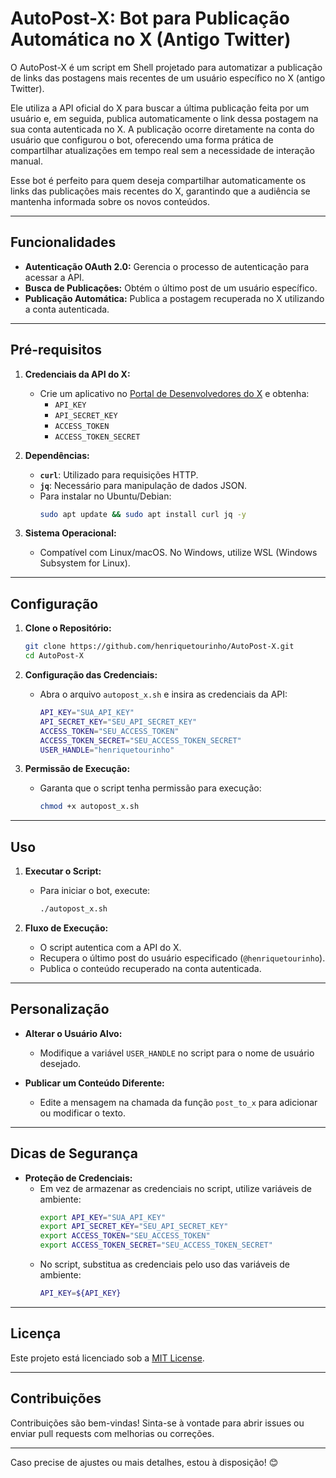 # AutoPost-X: Bot para Publicação Automática no X (Antigo Twitter)

O AutoPost-X é um script em Shell projetado para automatizar a publicação de links das postagens mais recentes de um usuário específico no X (antigo Twitter).

Ele utiliza a API oficial do X para buscar a última publicação feita por um usuário e, em seguida, publica automaticamente o link dessa postagem na sua conta autenticada no X. A publicação ocorre diretamente na conta do usuário que configurou o bot, oferecendo uma forma prática de compartilhar atualizações em tempo real sem a necessidade de interação manual.

Esse bot é perfeito para quem deseja compartilhar automaticamente os links das publicações mais recentes do X, garantindo que a audiência se mantenha informada sobre os novos conteúdos.

---

## Funcionalidades

- **Autenticação OAuth 2.0:** Gerencia o processo de autenticação para acessar a API.
- **Busca de Publicações:** Obtém o último post de um usuário específico.
- **Publicação Automática:** Publica a postagem recuperada no X utilizando a conta autenticada.

---

## Pré-requisitos

1. **Credenciais da API do X:**
   - Crie um aplicativo no [Portal de Desenvolvedores do X](https://developer.twitter.com/en/apps) e obtenha:
     - `API_KEY`
     - `API_SECRET_KEY`
     - `ACCESS_TOKEN`
     - `ACCESS_TOKEN_SECRET`

2. **Dependências:**
   - **`curl`**: Utilizado para requisições HTTP.
   - **`jq`**: Necessário para manipulação de dados JSON.
   - Para instalar no Ubuntu/Debian:
     ```bash
     sudo apt update && sudo apt install curl jq -y
     ```

3. **Sistema Operacional:**
   - Compatível com Linux/macOS. No Windows, utilize WSL (Windows Subsystem for Linux).

---

## Configuração

1. **Clone o Repositório:**
   ```bash
   git clone https://github.com/henriquetourinho/AutoPost-X.git
   cd AutoPost-X
   ```

2. **Configuração das Credenciais:**
   - Abra o arquivo `autopost_x.sh` e insira as credenciais da API:
     ```bash
     API_KEY="SUA_API_KEY"
     API_SECRET_KEY="SEU_API_SECRET_KEY"
     ACCESS_TOKEN="SEU_ACCESS_TOKEN"
     ACCESS_TOKEN_SECRET="SEU_ACCESS_TOKEN_SECRET"
     USER_HANDLE="henriquetourinho"
     ```

3. **Permissão de Execução:**
   - Garanta que o script tenha permissão para execução:
     ```bash
     chmod +x autopost_x.sh
     ```

---

## Uso

1. **Executar o Script:**
   - Para iniciar o bot, execute:
     ```bash
     ./autopost_x.sh
     ```

2. **Fluxo de Execução:**
   - O script autentica com a API do X.
   - Recupera o último post do usuário especificado (`@henriquetourinho`).
   - Publica o conteúdo recuperado na conta autenticada.

---

## Personalização

- **Alterar o Usuário Alvo:**
  - Modifique a variável `USER_HANDLE` no script para o nome de usuário desejado.

- **Publicar um Conteúdo Diferente:**
  - Edite a mensagem na chamada da função `post_to_x` para adicionar ou modificar o texto.

---

## Dicas de Segurança

- **Proteção de Credenciais:**
  - Em vez de armazenar as credenciais no script, utilize variáveis de ambiente:
    ```bash
    export API_KEY="SUA_API_KEY"
    export API_SECRET_KEY="SEU_API_SECRET_KEY"
    export ACCESS_TOKEN="SEU_ACCESS_TOKEN"
    export ACCESS_TOKEN_SECRET="SEU_ACCESS_TOKEN_SECRET"
    ```
  - No script, substitua as credenciais pelo uso das variáveis de ambiente:
    ```bash
    API_KEY=${API_KEY}
    ```

---

## Licença

Este projeto está licenciado sob a [MIT License](LICENSE).

---

## Contribuições

Contribuições são bem-vindas! Sinta-se à vontade para abrir issues ou enviar pull requests com melhorias ou correções.

---

Caso precise de ajustes ou mais detalhes, estou à disposição! 😊
